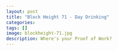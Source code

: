 ```yaml
---
layout: post
title: "Block Height 71 - Day Drinking"
categories:
tags: []
image: blockheight-71.jpg
description: Where's your Proof of Work?
---
```

